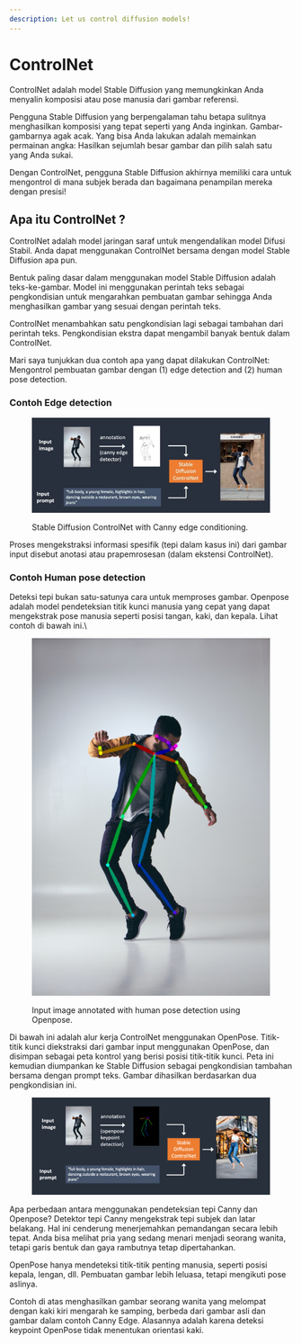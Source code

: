 ```yaml
---
description: Let us control diffusion models!
---
```


# ControlNet

ControlNet adalah model Stable Diffusion yang memungkinkan Anda menyalin komposisi atau pose manusia dari gambar referensi.

Pengguna Stable Diffusion yang berpengalaman tahu betapa sulitnya menghasilkan komposisi yang tepat seperti yang Anda inginkan. Gambar-gambarnya agak acak. Yang bisa Anda lakukan adalah memainkan permainan angka: Hasilkan sejumlah besar gambar dan pilih salah satu yang Anda sukai.

Dengan ControlNet, pengguna Stable Diffusion akhirnya memiliki cara untuk mengontrol di mana subjek berada dan bagaimana penampilan mereka dengan presisi!

## Apa itu ControlNet ?&#x20;

ControlNet adalah model jaringan saraf untuk mengendalikan model Difusi Stabil. Anda dapat menggunakan ControlNet bersama dengan model Stable Diffusion apa pun.

Bentuk paling dasar dalam menggunakan model Stable Diffusion adalah teks-ke-gambar. Model ini menggunakan perintah teks sebagai pengkondisian untuk mengarahkan pembuatan gambar sehingga Anda menghasilkan gambar yang sesuai dengan perintah teks.

ControlNet menambahkan satu pengkondisian lagi sebagai tambahan dari perintah teks. Pengkondisian ekstra dapat mengambil banyak bentuk dalam ControlNet.

Mari saya tunjukkan dua contoh apa yang dapat dilakukan ControlNet: Mengontrol pembuatan gambar dengan (1) edge detection and (2) human pose detection.

### Contoh Edge detection

<figure><img src="../../.gitbook/assets/image (11).png" alt=""><figcaption><p>Stable Diffusion ControlNet with Canny edge conditioning.</p></figcaption></figure>

Proses mengekstraksi informasi spesifik (tepi dalam kasus ini) dari gambar input disebut anotasi atau prapemrosesan (dalam ekstensi ControlNet).

### Contoh Human pose detection

Deteksi tepi bukan satu-satunya cara untuk memproses gambar. Openpose adalah model pendeteksian titik kunci manusia yang cepat yang dapat mengekstrak pose manusia seperti posisi tangan, kaki, dan kepala. Lihat contoh di bawah ini.\


<figure><img src="../../.gitbook/assets/image (12).png" alt=""><figcaption><p>Input image annotated with human pose detection using Openpose.</p></figcaption></figure>

Di bawah ini adalah alur kerja ControlNet menggunakan OpenPose. Titik-titik kunci diekstraksi dari gambar input menggunakan OpenPose, dan disimpan sebagai peta kontrol yang berisi posisi titik-titik kunci. Peta ini kemudian diumpankan ke Stable Diffusion sebagai pengkondisian tambahan bersama dengan prompt teks. Gambar dihasilkan berdasarkan dua pengkondisian ini.

<figure><img src="../../.gitbook/assets/image (13).png" alt=""><figcaption></figcaption></figure>

Apa perbedaan antara menggunakan pendeteksian tepi Canny dan Openpose? Detektor tepi Canny mengekstrak tepi subjek dan latar belakang. Hal ini cenderung menerjemahkan pemandangan secara lebih tepat. Anda bisa melihat pria yang sedang menari menjadi seorang wanita, tetapi garis bentuk dan gaya rambutnya tetap dipertahankan.

OpenPose hanya mendeteksi titik-titik penting manusia, seperti posisi kepala, lengan, dll. Pembuatan gambar lebih leluasa, tetapi mengikuti pose aslinya.

Contoh di atas menghasilkan gambar seorang wanita yang melompat dengan kaki kiri mengarah ke samping, berbeda dari gambar asli dan gambar dalam contoh Canny Edge. Alasannya adalah karena deteksi keypoint OpenPose tidak menentukan orientasi kaki.
